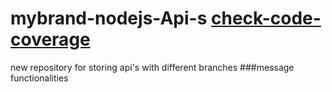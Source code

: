 # mybrand-nodejs-Api-s [check-code-coverage](https://img.shields.io/badge/code--coverage-52.49%25-red)
new repository for storing api's with different branches
###message functionalities